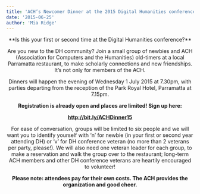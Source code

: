 ```yaml
---
title: 'ACH’s Newcomer Dinner at the 2015 Digital Humanities conference'
date: '2015-06-25'
author: 'Mia Ridge'
---
```

<header><div class="vc_col-sm-6 wpb_column vc_column_container "><div class="wpb_wrapper"><div class="wpb_text_column wpb_content_element "><div class="entry">**Is this your first or second time at the Digital Humanities conference?**

Are you new to the DH community? Join a small group of newbies and ACH (Association for Computers and the Humanities) old-timers at a local Parramatta restaurant, to make scholarly connections and new friendships. It’s not only for members of the ACH.

Dinners will happen the evening of Wednesday 1 July 2015 at 7.30pm, with parties departing from the reception of the Park Royal Hotel, Parramatta at 7.15pm.

**Registration is already open and places are limited! Sign up here:**

**<http://bit.ly/ACHDinner15>**

For ease of conversation, groups will be limited to six people and we will want you to identify yourself with ‘n’ for newbie (in your first or second year attending DH) or ‘v’ for DH conference veteran (no more than 2 veterans per party, please!). We will also need one veteran leader for each group, to make a reservation and walk the group over to the restaurant; long-term ACH members and other DH conference veterans are heartily encouraged to volunteer!

**Please note: attendees pay for their own costs. The ACH provides the organization and good cheer.**

</div></div></div></div></header>